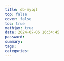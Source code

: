 ```yaml
---
title: db-mysql
top: false
cover: false
toc: true
mathjax: true
date: 2024-05-06 16:34:45
password:
summary:
tags:
categories:
---
```

